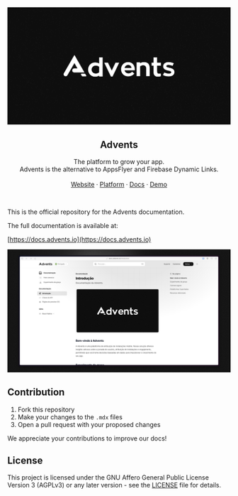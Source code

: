 <a href="https://advents.io/?utm_medium=social&utm_source=github&utm_campaign=docs-repo">
  <img alt="Advents brand." src="./.github/og.png">
</a>

<h2 align="center">Advents</h2>

<p align="center">
  The platform to grow your app.
  <br />
  Advents is the alternative to AppsFlyer and Firebase Dynamic Links.
  <br />
  <br />
  <a href="https://advents.io/?utm_medium=social&utm_source=github&utm_campaign=docs-repo">Website</a>
  ·
  <a href="https://app.advents.io">Platform</a>
  ·
  <a href="https://docs.advents.io">Docs</a>
  ·
  <a href="https://www.youtube.com/watch?v=3fAn__YR6jI">Demo</a>
</p>

<br />

This is the official repository for the Advents documentation.

The full documentation is available at:

[https://docs.advents.io](https://docs.advents.io)

<a href="https://docs.advents.io">
  <img alt="Advents docs page preview." src="./.github/preview-docs.png">
</a>

## Contribution

1. Fork this repository
2. Make your changes to the `.mdx` files
3. Open a pull request with your proposed changes

We appreciate your contributions to improve our docs!

## License

This project is licensed under the GNU Affero General Public License Version 3 (AGPLv3) or any later version - see the [LICENSE](LICENSE.md) file for details.
